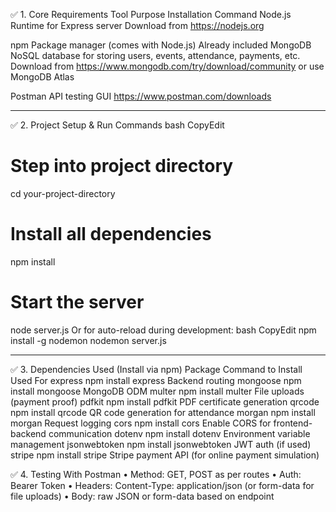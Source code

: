 ✅ 1. Core Requirements
Tool	Purpose	Installation Command
Node.js	Runtime for Express server	Download from https://nodejs.org

npm	Package manager (comes with Node.js)	Already included
MongoDB	NoSQL database for storing users, events, attendance, payments, etc.	Download from https://www.mongodb.com/try/download/community or use MongoDB Atlas

Postman	API testing GUI	https://www.postman.com/downloads
________________________________________
✅ 2. Project Setup & Run Commands
bash
CopyEdit
# Step into project directory
cd your-project-directory

# Install all dependencies
npm install

# Start the server
node server.js
Or for auto-reload during development:
bash
CopyEdit
npm install -g nodemon
nodemon server.js
________________________________________
✅ 3. Dependencies Used (Install via npm)
Package	Command to Install	Used For
express	npm install express	Backend routing
mongoose	npm install mongoose	MongoDB ODM
multer	npm install multer	File uploads (payment proof)
pdfkit	npm install pdfkit	PDF certificate generation
qrcode	npm install qrcode	QR code generation for attendance
morgan	npm install morgan	Request logging
cors	npm install cors	Enable CORS for frontend-backend communication
dotenv	npm install dotenv	Environment variable management
jsonwebtoken	npm install jsonwebtoken	JWT auth (if used)
stripe	npm install stripe	Stripe payment API (for online payment simulation)

✅ 4. Testing With Postman
•	Method: GET, POST as per routes
•	Auth: Bearer Token
•	Headers: Content-Type: application/json (or form-data for file uploads)
•	Body: raw JSON or form-data based on endpoint

